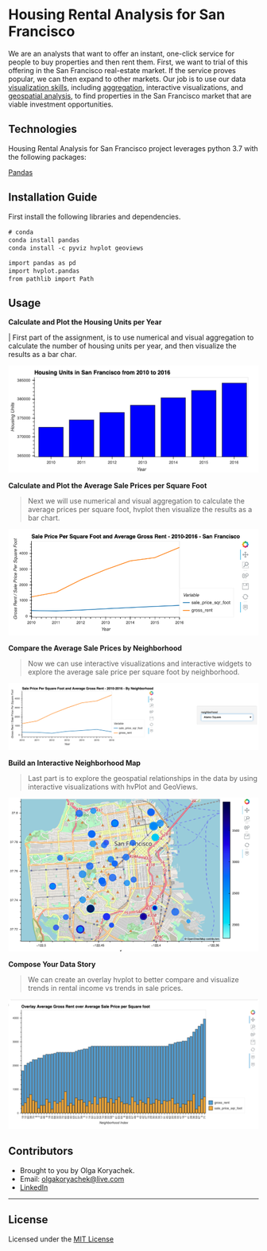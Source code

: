 # Housing Rental Analysis for San Francisco
We are an analysts that want to offer an instant, one-click service for people to buy properties and then rent them. First, we want to trial of this offering in the San Francisco real-estate market. If the service proves popular, we can then expand to other markets. Our job is to use our data [visualization skills](https://hvplot.holoviz.org/ "hvPlot"), including [aggregation](https://jakevdp.github.io/PythonDataScienceHandbook/03.08-aggregation-and-grouping.html), interactive visualizations, and [geospatial analysis](https://geoviews.org/), to find properties in the San Francisco market that are viable investment opportunities.

## Technologies
Housing Rental Analysis for San Francisco project leverages python 3.7 with the following packages:

[Pandas](https://github.com/pandas-dev/pandas "Pandas") 


## Installation Guide

First install the following libraries and dependencies.

```
# conda
conda install pandas
conda install -c pyviz hvplot geoviews
```

```
import pandas as pd
import hvplot.pandas
from pathlib import Path
```

## Usage


**Calculate and Plot the Housing Units per Year**

|   First part of the assignment, is to use numerical and visual aggregation to calculate the number of housing units per year, and then visualize the results as a bar char.


![Housing Units per Year](Images/zoomed-housing-units-by-year.png)

**Calculate and Plot the Average Sale Prices per Square Foot**

>Next we will use numerical and visual aggregation to calculate the average prices per square foot, hvplot then visualize the results as a bar chart. 


![Pricing compare](Images/avg-sale-px-sq-foot-gross-rent.png)

**Compare the Average Sale Prices by Neighborhood**

>Now we can use interactive visualizations and interactive widgets to explore the average sale price per square foot by neighborhood.

![Price per Neighborhood](Images/pricing-info-by-neighborhood.png)

**Build an Interactive Neighborhood Map**

>Last part is to explore the geospatial relationships in the data by using interactive visualizations with hvPlot and GeoViews. 

![GeoView](Images/6-4-geoviews-plot.png)

**Compose Your Data Story**

>We can create an overlay hvplot to better compare and visualize trends in rental income vs trends in sale prices.

![Overlay_map](Images/Overlay_map.png)

## Contributors

* Brought to you by Olga Koryachek.
* Email: olgakoryachek@live.com
* [LinkedIn](https://www.linkedin.com/in/olga-koryachek-a74b1877/?msgOverlay=true "LinkedIn")


---

## License

Licensed under the [MIT License](https://choosealicense.com/licenses/mit/)



